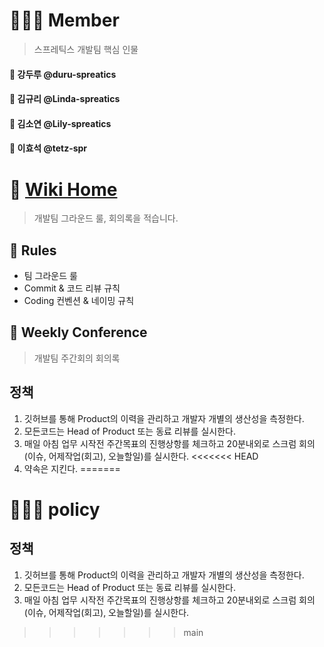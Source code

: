 # 🧑‍🤝‍🧑 Member
> 스프레틱스 개발팀 핵심 인물
#### 🥇 강두루 @duru-spreatics
#### 🐇 김규리 @Linda-spreatics
#### 🐑 김소연 @Lily-spreatics
#### 🦥 이효석 @tetz-spr

# 📖 [Wiki Home](https://github.com/spr-engineering/policy/wiki)
> 개발팀 그라운드 룰, 회의록을 적습니다.

## 🤝 Rules
- 팀 그라운드 룰
- Commit & 코드 리뷰 규칙
- Coding 컨벤션 & 네이밍 규칙

## 🏢 Weekly Conference
> 개발팀 주간회의 회의록


## 정책

1. 깃허브를 통해 Product의 이력을 관리하고 개발자 개별의 생산성을 측정한다.
2. 모든코드는 Head of Product 또는 동료 리뷰를 실시한다.
3. 매일 아침 업무 시작전 주간목표의 진행상항를 체크하고 20분내외로 스크럼 회의(이슈, 어제작업(회고), 오늘할일)를 실시한다.
<<<<<<< HEAD
4. 약속은 지킨다.
=======

# 🧑‍🤝‍🧑 policy

## 정책

1. 깃허브를 통해 Product의 이력을 관리하고 개발자 개별의 생산성을 측정한다.
2. 모든코드는 Head of Product 또는 동료 리뷰를 실시한다.
3. 매일 아침 업무 시작전 주간목표의 진행상항를 체크하고 20분내외로 스크럼 회의(이슈, 어제작업(회고), 오늘할일)를 실시한다.

>>>>>>> main
